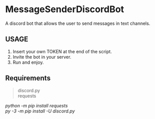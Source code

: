 # MessageSenderDiscordBot
A discord bot that allows the user to send messages in text channels.

## USAGE
1. Insert your own TOKEN at the end of the script. <br/>
2. Invite the bot in your server. <br/>
3. Run and enjoy.

## Requirements
> discord.py <br/>
> requests <br/>

<em>python -m pip install requests</em> <br/>
<em>py -3 -m pip install -U discord.py</em>

